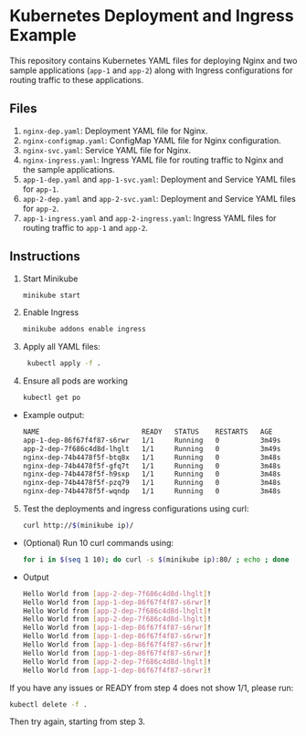 # Kubernetes Deployment and Ingress Example

This repository contains Kubernetes YAML files for deploying Nginx and two sample applications (`app-1` and `app-2`) along with Ingress configurations for routing traffic to these applications.

## Files

1. `nginx-dep.yaml`: Deployment YAML file for Nginx.
2. `nginx-configmap.yaml`: ConfigMap YAML file for Nginx configuration.
3. `nginx-svc.yaml`: Service YAML file for Nginx.
4. `nginx-ingress.yaml`: Ingress YAML file for routing traffic to Nginx and the sample applications.
5. `app-1-dep.yaml` and `app-1-svc.yaml`: Deployment and Service YAML files for `app-1`.
6. `app-2-dep.yaml` and `app-2-svc.yaml`: Deployment and Service YAML files for `app-2`.
7. `app-1-ingress.yaml` and `app-2-ingress.yaml`: Ingress YAML files for routing traffic to `app-1` and `app-2`.

## Instructions
1. Start Minikube
    ```bash
    minikube start
2. Enable Ingress
    ```bash
    minikube addons enable ingress
1. Apply all YAML files:

   ```bash
    kubectl apply -f .
3. Ensure all pods are working
    ```bash
    kubectl get po
- Example output:
    ```bash
    NAME                         READY   STATUS    RESTARTS   AGE
    app-1-dep-86f67f4f87-s6rwr   1/1     Running   0          3m49s
    app-2-dep-7f686c4d8d-lhglt   1/1     Running   0          3m49s
    nginx-dep-74b4478f5f-btq8x   1/1     Running   0          3m48s
    nginx-dep-74b4478f5f-gfq7t   1/1     Running   0          3m48s
    nginx-dep-74b4478f5f-h9sxp   1/1     Running   0          3m48s
    nginx-dep-74b4478f5f-pzq79   1/1     Running   0          3m48s
    nginx-dep-74b4478f5f-wqndp   1/1     Running   0          3m48s

5. Test the deployments and ingress configurations using curl:
    ```bash
    curl http://$(minikube ip)/
- (Optional) Run 10 curl commands using:

    ```bash
    for i in $(seq 1 10); do curl -s $(minikube ip):80/ ; echo ; done
- Output
    ```bash
    Hello World from [app-2-dep-7f686c4d8d-lhglt]!
    Hello World from [app-1-dep-86f67f4f87-s6rwr]!
    Hello World from [app-2-dep-7f686c4d8d-lhglt]!
    Hello World from [app-2-dep-7f686c4d8d-lhglt]!
    Hello World from [app-1-dep-86f67f4f87-s6rwr]!
    Hello World from [app-1-dep-86f67f4f87-s6rwr]!
    Hello World from [app-1-dep-86f67f4f87-s6rwr]!
    Hello World from [app-1-dep-86f67f4f87-s6rwr]!
    Hello World from [app-2-dep-7f686c4d8d-lhglt]!
    Hello World from [app-1-dep-86f67f4f87-s6rwr]!

If you have any issues or READY from step 4 does not show 1/1, please run:
```bash
kubectl delete -f .
```
Then try again, starting from step 3.

